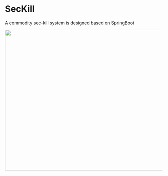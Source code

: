 # SecKill
A commodity sec-kill system is designed based on SpringBoot

<img src="https://github.com/Larry-Wendy/SecKill/blob/main/gif/1-min.gif" width="700" height="450"/>
